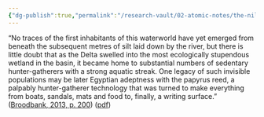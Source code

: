 ```yaml
---
{"dg-publish":true,"permalink":"/research-vault/02-atomic-notes/the-nile-delta-s-earliest-people-have-not-been-found-but-they-must-have-been-advanced-for-the-time/"}
---
```


“No traces of the first inhabitants of this waterworld have yet emerged from beneath the subsequent metres of silt laid down by the river, but there is little doubt that as the Delta swelled into the most ecologically stupendous wetland in the basin, it became home to substantial numbers of sedentary hunter-gatherers with a strong aquatic streak. One legacy of such invisible populations may be later Egyptian adeptness with the papyrus reed, a palpably hunter-gatherer technology that was turned to make everything from boats, sandals, mats and food to, finally, a writing surface.” ([Broodbank, 2013, p. 200](zotero://select/library/items/IR54JIQG)) ([pdf](zotero://open-pdf/library/items/85K7BT2G?page=187&annotation=MAQVVYXN))
